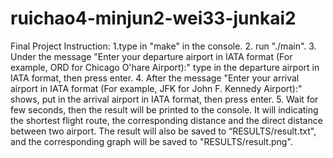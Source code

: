 # ruichao4-minjun2-wei33-junkai2
Final Project
Instruction:
1.type in "make" in the console.
2. run "./main". 
3. Under the message "Enter your departure airport in IATA format (For example, ORD for Chicago O'hare Airport):" type in the departure airport in IATA format, then press enter.
4. After the message "Enter your arrival airport in IATA format (For example, JFK for John F. Kennedy Airport):" shows, put in the arrival airport in IATA format, then press enter.
5. Wait for few seconds, then the result will be printed to the console. It will indicating the shortest flight route, the corresponding distance and the direct distance between two airport. The result will also be saved to “RESULTS/result.txt", and the corresponding graph will be saved to 
"RESULTS/result.png".